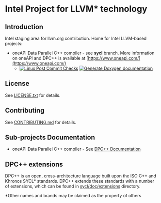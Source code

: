 # Intel Project for LLVM\* technology

## Introduction

Intel staging area for llvm.org contribution.
Home for Intel LLVM-based projects:

* oneAPI Data Parallel C++ compiler - see **sycl** branch. More information on
   oneAPI and DPC++ is available at
[https://www.oneapi.com/](https://www.oneapi.com/)
  * [![Linux Post Commit Checks](https://github.com/intel/llvm/workflows/Linux%20Post%20Commit%20Checks/badge.svg)](https://github.com/intel/llvm/actions?query=workflow%3A%22Linux+Post+Commit+Checks%22)
    [![Generate Doxygen documentation](https://github.com/intel/llvm/workflows/Generate%20Doxygen%20documentation/badge.svg)](https://github.com/intel/llvm/actions?query=workflow%3A%22Generate+Doxygen+documentation%22)

## License

See [LICENSE.txt](sycl/LICENSE.TXT) for details.

## Contributing

See [CONTRIBUTING.md](CONTRIBUTING.md) for details.

## Sub-projects Documentation

* oneAPI Data Parallel C++ compiler - See
  [DPC++ Documentation](https://intel.github.io/llvm-docs/)

## DPC++ extensions




DPC++ is an open, cross-architecture language built upon the ISO C++ and Khronos
SYCL\* standards. DPC++ extends these standards with a number of extensions,
which can be found in [sycl/doc/extensions](sycl/doc/extensions) directory.

\*Other names and brands may be claimed as the property of others.
